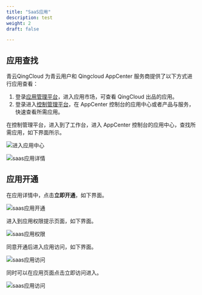```yaml
---
title: "SaaS应用"
description: test
weight: 2
draft: false

---
```


## 应用查找

青云QingCloud 为青云用户和 Qingcloud AppCenter 服务商提供了以下方式进行应用查看：

1. 登录[应用管理平台](https://appcenter.qingcloud.com/developer)，进入应用市场，可查看 QingCloud 出品的应用。
2. 登录进入[控制管理平台](https://console.qingcloud.com/)，在 AppCenter 控制台的应用中心或者产品与服务，快速查看所需应用。

在控制管理平台，进入到了工作台，进入 AppCenter 控制台的应用中心，查找所需应用，如下界面所示。

![进入应用中心](/appcenter/market/business-process/_image/appcenter_saas.png)

![saas应用详情](/appcenter/market/business-process/_image/appcenter_saas_information.png)

## 应用开通

在应用详情中，点击**立即开通**，如下界面。

![saas应用开通](/appcenter/market/business-process/_image/appcenter_saas_access.png)

进入到应用权限提示页面，如下界面。

![saas应用权限](/appcenter/market/business-process/_image/appcenter_saas_authority.png)

同意开通后进入应用访问，如下界面。

![saas应用访问](/appcenter/market/business-process/_image/appcenter_saas_access_page.png)

同时可以在应用页面点击立即访问进入。

![saas应用访问](/appcenter/market/business-process/_image/appcenter_saas_quick_access.png)
